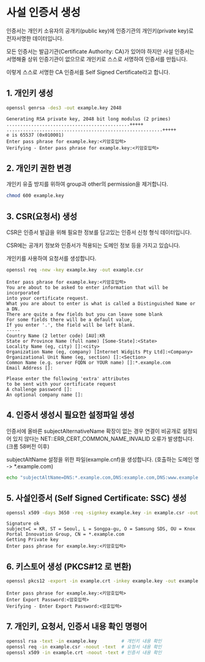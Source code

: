 # 사설 인증서 생성

인증서는 개인키 소유자의 공개키(public key)에 인증기관의 개인키(private key)로 전자서명한 데이터입니다.

모든 인증서는 발급기관(Certificate Authority: CA)가 있어야 하지만 사설 인증서는 서명해줄 상위 인증기관이 없으므로 개인키로 스스로 서명하여 인증서를 만듭니다.

이렇게 스스로 서명한 CA 인증서를 Self Signed Certificate라고 합니다.

## 1. 개인키 생성

```bash
openssl genrsa -des3 -out example.key 2048
```

```text
Generating RSA private key, 2048 bit long modulus (2 primes)
.............................................+++++
.........................................................+++++
e is 65537 (0x010001)
Enter pass phrase for example.key:<키암호입력>
Verifying - Enter pass phrase for example.key:<키암호입력>
```

## 2. 개인키 권한 변경

개인키 유출 방지를 위하여 group과 other의 permission을 제거합니다.

```bash
chmod 600 example.key
```

## 3. CSR(요청서) 생성

CSR은 인증서 발급을 위해 필요한 정보를 담고있는 인증서 신청 형식 데이터입니다.

CSR에는 공개키 정보와 인증서가 적용되는 도메인 정보 등을 가지고 있습니다.

개인키를 사용하여 요청서를 생성합니다.

```bash
openssl req -new -key example.key -out example.csr
```

```text
Enter pass phrase for example.key:<키암호입력>
You are about to be asked to enter information that will be incorporated
into your certificate request.
What you are about to enter is what is called a Distinguished Name or a DN.
There are quite a few fields but you can leave some blank
For some fields there will be a default value,
If you enter '.', the field will be left blank.
-----
Country Name (2 letter code) [AU]:KR
State or Province Name (full name) [Some-State]:<State>
Locality Name (eg, city) []:<city>
Organization Name (eg, company) [Internet Widgits Pty Ltd]:<Company>
Organizational Unit Name (eg, section) []:<Section>
Common Name (e.g. server FQDN or YOUR name) []:*.example.com
Email Address []:

Please enter the following 'extra' attributes
to be sent with your certificate request
A challenge password []:
An optional company name []:
```

## 4. 인증서 생성시 필요한 설정파일 생성

인증서에 올바른 subjectAlternativeName 확장이 없는 경우 연결이 비공개로 설정되어 있지 않다는 NET::ERR_CERT_COMMON_NAME_INVALID 오류가 발생합니다. (크롬 58버전 이후)

subjectAltName 설정을 위한 파일(example.cnf)을 생성합니다. (호출하는 도메인 명 -> *.example.com)

```bash
echo "subjectAltName=DNS:*.example.com,DNS:example.com,DNS:www.example.com" > example.cnf
```

## 5. 사설인증서 (Self Signed Certificate: SSC) 생성

```bash
openssl x509 -days 3650 -req -signkey example.key -in example.csr -out example.crt -extfile example.cnf
```

```text
Signature ok
subject=C = KR, ST = Seoul, L = Songpa-gu, O = Samsung SDS, OU = Knox Portal Innovation Group, CN = *.example.com
Getting Private key
Enter pass phrase for example.key:<키암호입력>
```

## 6. 키스토어 생성 (PKCS#12 로 변환)

```bash
openssl pkcs12 -export -in example.crt -inkey example.key -out example.keystore -name "example"
```

```text
Enter pass phrase for example.key:<키암호입력>
Enter Export Password:<암호입력>
Verifying - Enter Export Password:<암호입력>
```

## 7. 개인키, 요청서, 인증서 내용 확인 명령어

```bash
openssl rsa -text -in example.key         # 개인키 내용 확인
openssl req -in example.csr -noout -text  # 요청서 내용 확인
openssl x509 -in example.crt -noout -text # 인증서 내용 확인
```
